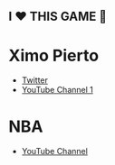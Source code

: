 I :heart: THIS GAME :basketball:
---

# Ximo Pierto

* [Twitter](https://twitter.com/XimoPierto)
* [YouTube Channel 1](https://www.youtube.com/channel/UCcuuNqCH-CiHbvXihwTOGrA/videos)

# NBA

* [YouTube Channel](https://www.youtube.com/user/NBA/videos)


